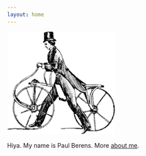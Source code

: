 ```yaml
---
layout: home
---
```

<img src="/assets/curricle.01.png" width="50%" height="50%">

Hiya. My name is Paul Berens. More [about me](/about/).
